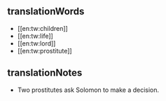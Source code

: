 ## translationWords

* [[en:tw:children]]
* [[en:tw:life]]
* [[en:tw:lord]]
* [[en:tw:prostitute]]

## translationNotes

* Two prostitutes ask Solomon to make a decision.
